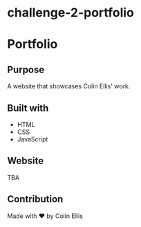 # challenge-2-portfolio
# Portfolio

## Purpose
A website that showcases Colin Ellis' work.

## Built with
* HTML
* CSS
* JavaScript

## Website
TBA

## Contribution
Made with ❤️ by Colin Ellis
